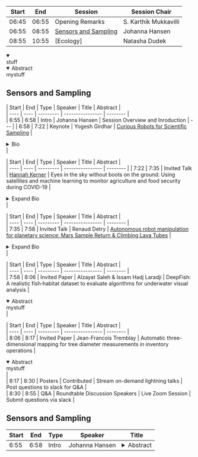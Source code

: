| Start | End | Session | Session Chair | 
| ---- | ---- | --------- | ---------------- |  
| 06:45 | 06:55 |  Opening Remarks | S. Karthik Mukkavilli | 
| 06:55 | 08:55 | [Sensors and Sampling](#Sensors-and-Sampling) | Johanna Hansen |  
| 08:55 | 10:55 | [Ecology] | Natasha Dudek |   


<details open>
  <summary></summary>
  stuff
  </details>
  
  
  
<details open> <summary>Abstract</summary>mystuff</details>

## Sensors and Sampling

| Start | End | Type | Speaker | Title | Abstract |    
| ---- | ---- | --------- | ---------------- | -------- |  
| 6:55 | 6:58 | Intro | Johanna Hansen | Session Overview and Inroduction |  --- | 
| 6:58 | 7:22 | Keynote | Yogesh Girdhar | [Curious Robots for Scientific Sampling](http://warp.whoi.edu/) |  <details closed> <summary> Bio</summary>WARPLab's research focuses on both the science and systems of exploration robots in extreme, communication starved environments such as the deep sea. It aims to develop robotics and machine learning-based techniques to enable search, discovery, and mapping of natural phenomena that are difficult to observe and study due to various physical and information-theoretic challenges. WARPLab is headed by Yogesh Girdhar, and is part of the Deep Submergence Laboratory (DSL), and the Applied Ocean Physics & Engineering (AOPE) department at Woods Hole Oceanographic Institution.</details> |  

| Start | End | Type | Speaker | Title | Abstract |    
| ---- | ---- | --------- | ---------------- | -------- | 
| 7:22 | 7:35 | Invited Talk | [Hannah Kerner](https://hannah-rae.github.io/) | Eyes in the sky without boots on the ground: Using satellites and machine learning to monitor agriculture and food security during COVID-19 | <details closed> <summary>Expand Bio</summary>Hannah Kerner is an Assistant Research Professor at the University of Maryland, College Park. Her research focuses on developing machine learning solutions for remote sensing applications in agricultural monitoring, food security, and Earth/planetary science. She is the Machine Learning Lead and U.S. Domestic Co-Lead for NASA Harvest, NASA’s food security initiative run out of the University of Maryland.</details>  |  
 
| Start | End | Type | Speaker | Title | Abstract |    
| ---- | ---- | --------- | ---------------- | -------- |  
| 7:35 | 7:58 | Invited Talk | Renaud Detry | [Autonomous robot manipulation for planetary science: Mars Sample Return & Climbing Lava Tubes](http://renaud-detry.net/) | <details closed> <summary>Expand Bio</summary>This talk will highlight work at NASA on robotic missions from a machine vision perspective. The discussion will focus on the science questions that NASA hopes to answer through returned samples from Mars and the challenges imposed on robotic systems used for scientific data collection. 
Renaud Detry is the group leader for the Perception Systems group at NASA's Jet Propulsion Laboratory (JPL). Detry earned his Master's and Ph.D. degrees in computer engineering and robot learning from ULiege in 2006 and 2010. He served as a postdoc at KTH and ULiege between 2011 and 2015, before joining the Robotics and Mobility Section at JPL in 2016. His research interests are perception and learning for manipulation, robot grasping, and mobility, for terrestrial and planetary applications. At JPL, Detry leads the machine-vision team of the Mars Sample Return surface mission, and he leads and contributes to a variety of research projects related to industrial robot manipulation, orbital image understanding, in-space assembly, and autonomous wheeled or legged mobility for Mars, Europa, and Enceladus.</details>  |  
  
| Start | End | Type | Speaker | Title | Abstract |    
| ---- | ---- | --------- | ---------------- | -------- |  
| 7:58 | 8:06 | Invited Paper | Alzayat Saleh & Issam Hadj Laradji | DeepFish: A realistic fish‑habitat dataset to evaluate algorithms for underwater visual analysis |  <details open> <summary>Abstract</summary>mystuff</details>  |  
  
| Start | End | Type | Speaker | Title | Abstract |    
| ---- | ---- | --------- | ---------------- | -------- |  
| 8:06 | 8:17 | Invited Paper | Jean-Francois Tremblay | Automatic three‐dimensional mapping for tree diameter measurements in inventory operations | <details open> <summary>Abstract</summary>mystuff</details>  |    
| 8:17 | 8:30 | Posters | Contributed | Stream on-demand lightning talks | Post questions to slack for Q&A |   
| 8:30 | 8:55 | Q&A | Roundtable Discussion Speakers | Live Zoom Session  | Submit questions via slack |   

## Sensors and Sampling
 | Start | End | Type | Speaker | Title |   
 | ---- | ---- | --------- | ---------------- | -------- |  
 | 6:55 | 6:58 | Intro | Johanna Hansen | <details closed> <summary>Abstract</summary>mystuff</details>  |

